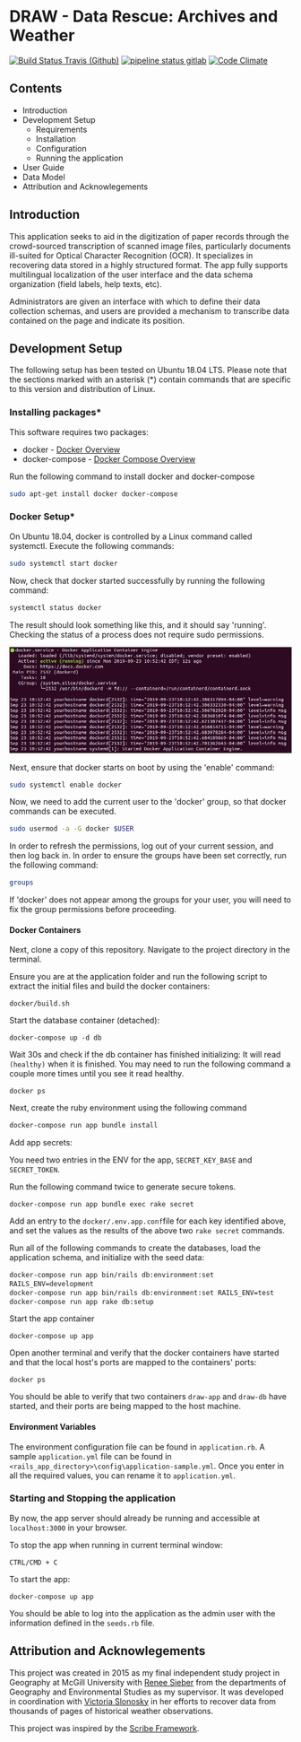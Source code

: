 # DRAW - Data Rescue: Archives and Weather

[![Build Status Travis (Github)][BS img]][Build Status]
[![pipeline status gitlab](https://gitlab.com/open-archives-data-rescue/climate-data-rescue/badges/master/pipeline.svg)](https://gitlab.com/open-archives-data-rescue/climate-data-rescue/commits/master)
[![Code Climate][CC img]][Code Climate]

[Build Status]: https://travis-ci.org/rsmithlal/ClimateDataRescue
[travis pull requests]: https://travis-ci.org/rsmithlal/ClimateDataRescue/pull_requests
[Code Climate]: https://codeclimate.com/github/rsmithlal/ClimateDataRescue

[BS img]: https://travis-ci.org/rsmithlal/ClimateDataRescue.png
[DS img]: https://gemnasium.com/rsmithlal/ClimateDataRescue.png
[CC img]: https://codeclimate.com/github/rsmithlal/ClimateDataRescue.png
[CS img]: https://coveralls.io/repos/rsmithlal/ClimateDataRescue/badge.png?branch=master

## Contents
- Introduction
- Development Setup
    - Requirements
    - Installation
    - Configuration
    - Running the application
- User Guide
- Data Model
- Attribution and Acknowlegements

## Introduction
This application seeks to aid in the digitization of paper records through the crowd-sourced transcription of scanned image files, particularly documents ill-suited for Optical Character Recognition (OCR). It specializes in recovering data stored in a highly structured format. The app fully supports multilingual localization of the user interface and the data schema organization (field labels, help texts, etc).

Administrators are given an interface with which to define their data collection schemas, and users are provided a mechanism to transcribe data contained on the page and indicate its position. 

## Development Setup

The following setup has been tested on Ubuntu 18.04 LTS. Please note that the sections marked with an asterisk (\*) contain commands that are specific to this version and distribution of Linux.

### Installing packages\*

This software requires two packages:
* docker - [Docker Overview](https://docs.docker.com/engine/docker-overview/)
* docker-compose - [Docker Compose Overview](https://docs.docker.com/compose/)

Run the following command to install docker and docker-compose

```bash
sudo apt-get install docker docker-compose 
```

### Docker Setup\*

On Ubuntu 18.04, docker is controlled by a Linux command called systemctl. Execute the following commands:

```bash
sudo systemctl start docker
```

Now, check that docker started successfully by running the following command:

```bash
systemctl status docker
```

The result should look something like this, and it should say 'running'. Checking the status of a process does not require sudo permissions.

![Docker status](images/dockerstatus.png)

Next, ensure that docker starts on boot by using the 'enable' command:

```bash
sudo systemctl enable docker
```

Now, we need to add the current user to the 'docker' group, so that docker commands can be executed.

```bash
sudo usermod -a -G docker $USER
```

In order to refresh the permissions, log out of your current session, and then log back in. In order to ensure the groups have been set correctly, run the following command:

```bash
groups
```

If 'docker' does not appear among the groups for your user, you will need to fix the group permissions before proceeding.

#### Docker Containers

Next, clone a copy of this repository. Navigate to the project directory in the terminal. 

Ensure you are at the application folder and run the following script to extract the initial files and build the docker containers:

```
docker/build.sh
```

Start the database container (detached):

```
docker-compose up -d db
```

Wait 30s and check if the db container has finished initializing:
It will read `(healthy)` when it is finished. You may need to run the following command a couple more times until you see it read healthy.
```
docker ps
```

Next, create the ruby environment using the following command

```bash
docker-compose run app bundle install
```


Add app secrets:

You need two entries in the ENV for the app, `SECRET_KEY_BASE` and `SECRET_TOKEN`.

Run the following command twice to generate secure tokens.

```
docker-compose run app bundle exec rake secret
```

Add an entry to the `docker/.env.app.conf`file for each key identified above, and set the values as the results of the above two `rake secret` commands.


Run all of the following commands to create the databases, load the application schema, and initialize with the seed data:

```
docker-compose run app bin/rails db:environment:set RAILS_ENV=development
docker-compose run app bin/rails db:environment:set RAILS_ENV=test
docker-compose run app rake db:setup
```

Start the app container

```
docker-compose up app

```

Open another terminal and verify that the docker containers have started and that the local host's ports are mapped to the containers' ports:

```
docker ps

```

 You should be able to verify that two containers `draw-app` and `draw-db` have started, and their ports are being mapped to the host machine.

#### Environment Variables
The environment configuration file can be found in `application.rb`. A sample `application.yml` file can be found in `<rails_app_directory>\config\application-sample.yml`. Once you enter in all the required values, you can rename it to `application.yml`.


### Starting and Stopping the application
By now, the app server should already be running and accessible at `localhost:3000` in your browser.

To stop the app when running in current terminal window:
```
CTRL/CMD + C
```

To start the app:

```
docker-compose up app
```

You should be able to log into the application as the admin user with the information defined in the `seeds.rb` file.


## Attribution and Acknowlegements
This project was created in 2015 as my final independent study project in Geography at McGill University with [Renee Sieber](http://rose.geog.mcgill.ca/) from the departments of Geography and Environmental Studies as my supervisor. It was developed in coordination with [Victoria Slonosky](https://sites.google.com/site/historicalclimatedata/Home) in her efforts to recover data from thousands of pages of historical weather observations.

This project was inspired by the [Scribe Framework](https://scribeproject.github.io/).
